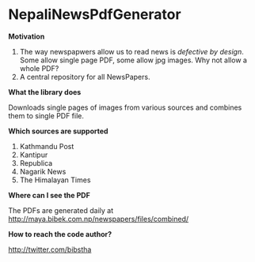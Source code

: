 # NepaliNewsPdfGenerator

**Motivation**

1. The way newspapwers allow us to read news is *defective by design*. Some allow single page PDF, some allow jpg images.
Why not allow a whole PDF?
2. A central repository for all NewsPapers.

**What the library does**

Downloads single pages of images from various sources and combines them to single PDF file.

**Which sources are supported**

1. Kathmandu Post
2. Kantipur
3. Republica
4. Nagarik News
5. The Himalayan Times

**Where can I see the PDF**

The PDFs are generated daily at http://maya.bibek.com.np/newspapers/files/combined/

**How to reach the code author?**

http://twitter.com/bibstha
